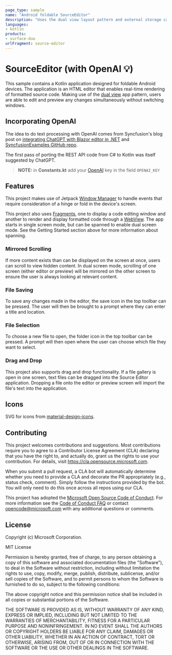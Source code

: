 ```yaml
---
page_type: sample
name: "Android foldable SourceEditor"
description: "Uses the dual view layout pattern and external storage capabilities to create a source-editing app for the foldable and large screen devices."
languages:
- kotlin
products:
- surface-duo
urlFragment: source-editor
---
```


# SourceEditor (with OpenAI 💡)

This sample contains a Kotlin application designed for foldable Android devices. The application is an HTML editor that enables real-time rendering of formatted source code. Making use of the [dual view](https://docs.microsoft.com/dual-screen/introduction#dual-view) app pattern, users are able to edit and preview any changes simultaneously without switching windows.

## Incorporating OpenAI

The idea to do text processing with OpenAI comes from Syncfusion's blog post
on [integrating ChatGPT with Blazor editor in .NET](https://www.syncfusion.com/blogs/post/integrate-chatgpt-blazor-rich-text-editor.aspx)
and [SyncfusionExamples GitHub repo](https://github.com/SyncfusionExamples/Integrating-OpenAI-with-Blazor-RichTextEditor).

The first pass of porting the REST API code from C# to Kotlin was itself suggested by ChatGPT.

> **NOTE:** in **Constants.kt** add your [OpenAI](https://platform.openai.com/docs/api-reference) key in the field `OPENAI_KEY`

## Features

This project makes use of Jetpack [Window Manager](https://developer.android.com/jetpack/androidx/releases/window) to handle events that require consideration of a hinge or fold in the device's screen.

This project also uses [Fragments](https://developer.android.com/guide/components/fragments), one to display a code editing window and another to render and display formatted code through a [WebView](https://developer.android.com/reference/android/webkit/WebView). The app starts in single screen mode, but can be spanned to enable dual screen mode. See the Getting Started section above for more information about spanning.

### Mirrored Scrolling

If more content exists than can be displayed on the screen at once, users can scroll to view hidden content. In dual screen mode, scrolling of one screen (either editor or preview) will be mirrored on the other screen to ensure the user is always looking at relevant content.

### File Saving

To save any changes made in the editor, the save icon in the top toolbar can be pressed. The user will then be brought to a prompt where they can enter a title and location.

### File Selection

To choose a new file to open, the folder icon in the top toolbar can be pressed. A prompt will then open where the user can choose which file they want to select.

### Drag and Drop

This project also supports drag and drop functionality. If a file gallery is open in one screen, text files can be dragged into the Source Editor application. Dropping a file onto the editor or preview screen will import the file's text into the application.

## Icons

SVG for icons from [material-design-icons](https://github.com/google/material-design-icons/blob/master/android/action/lightbulb/materialicons/black/res/drawable/baseline_lightbulb_24.xml).

## Contributing

This project welcomes contributions and suggestions.  Most contributions require you to agree to a
Contributor License Agreement (CLA) declaring that you have the right to, and actually do, grant us
the rights to use your contribution. For details, visit https://cla.opensource.microsoft.com.

When you submit a pull request, a CLA bot will automatically determine whether you need to provide
a CLA and decorate the PR appropriately (e.g., status check, comment). Simply follow the instructions
provided by the bot. You will only need to do this once across all repos using our CLA.

This project has adopted the [Microsoft Open Source Code of Conduct](https://opensource.microsoft.com/codeofconduct/).
For more information see the [Code of Conduct FAQ](https://opensource.microsoft.com/codeofconduct/faq/) or
contact [opencode@microsoft.com](mailto:opencode@microsoft.com) with any additional questions or comments.

## License

Copyright (c) Microsoft Corporation.

MIT License

Permission is hereby granted, free of charge, to any person obtaining a copy of this software and associated documentation files (the "Software"), to deal in the Software without restriction, including without limitation the rights to use, copy, modify, merge, publish, distribute, sublicense, and/or sell copies of the Software, and to permit persons to whom the Software is furnished to do so, subject to the following conditions:

The above copyright notice and this permission notice shall be included in all copies or substantial portions of the Software.

THE SOFTWARE IS PROVIDED AS IS, WITHOUT WARRANTY OF ANY KIND, EXPRESS OR IMPLIED, INCLUDING BUT NOT LIMITED TO THE WARRANTIES OF MERCHANTABILITY, FITNESS FOR A PARTICULAR PURPOSE AND NONINFRINGEMENT. IN NO EVENT SHALL THE AUTHORS OR COPYRIGHT HOLDERS BE LIABLE FOR ANY CLAIM, DAMAGES OR OTHER LIABILITY, WHETHER IN AN ACTION OF CONTRACT, TORT OR OTHERWISE, ARISING FROM, OUT OF OR IN CONNECTION WITH THE SOFTWARE OR THE USE OR OTHER DEALINGS IN THE SOFTWARE.
